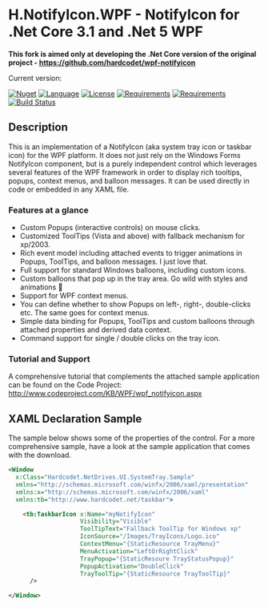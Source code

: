 # H.NotifyIcon.WPF - NotifyIcon for .Net Core 3.1 and .Net 5 WPF

**This fork is aimed only at developing the .Net Core version of the original project - https://github.com/hardcodet/wpf-notifyicon**

Current version: 

[![Nuget](https://img.shields.io/nuget/v/Hardcodet.NotifyIcon.Wpf.NetCore.svg)](https://www.nuget.org/packages/Hardcodet.NotifyIcon.Wpf.NetCore/)
[![Language](https://img.shields.io/badge/language-C%23-blue.svg?style=flat-square)](https://github.com/HavenDV/Hardcodet.NotifyIcon.Wpf.NetCore/search?l=C%23&o=desc&s=&type=Code) 
[![License](https://img.shields.io/github/license/HavenDV/Hardcodet.NotifyIcon.Wpf.NetCore.svg?label=License&maxAge=86400)](LICENSE) 
[![Requirements](https://img.shields.io/badge/Requirements-.NET%20Core%203.1-blue.svg)](https://github.com/dotnet/core/blob/master/release-notes/3.1/3.1-supported-os.md)
[![Requirements](https://img.shields.io/badge/Requirements-.NET%205.0-blue.svg)](https://github.com/dotnet/core/blob/master/release-notes/5.0/5.0-supported-os.md)
[![Build Status](https://github.com/HavenDV/H.NotifyIcon.WPF/workflows/.NET/badge.svg?branch=master)](https://github.com/HavenDV/H.NotifyIcon.WPF/actions?query=workflow%3A%22.NET%22)

## Description

This is an implementation of a NotifyIcon (aka system tray icon or taskbar icon) for the WPF platform. It does not just rely on the Windows Forms NotifyIcon component, but is a purely independent control which leverages several features of the WPF framework in order to display rich tooltips, popups, context menus, and balloon messages. It can be used directly in code or embedded in any XAML file.

### Features at a glance

- Custom Popups (interactive controls) on mouse clicks.
- Customized ToolTips (Vista and above) with fallback mechanism for xp/2003.
- Rich event model including attached events to trigger animations in Popups, ToolTips, and balloon messages. I just love that.
- Full support for standard Windows balloons, including custom icons.
- Custom balloons that pop up in the tray area. Go wild with styles and animations 🙂
- Support for WPF context menus.
- You can define whether to show Popups on left-, right-, double-clicks etc. The same goes for context menus.
- Simple data binding for Popups, ToolTips and custom balloons through attached properties and derived data context.
- Command support for single / double clicks on the tray icon.

### Tutorial and Support

A comprehensive tutorial that complements the attached sample application can be found on the Code Project: 
http://www.codeproject.com/KB/WPF/wpf_notifyicon.aspx

## XAML Declaration Sample

The sample below shows some of the properties of the control. For a more comprehensive sample, have a look at the sample application that comes with the download.

``` XML
<Window
  x:Class="Hardcodet.NetDrives.UI.SystemTray.Sample"
  xmlns="http://schemas.microsoft.com/winfx/2006/xaml/presentation"
  xmlns:x="http://schemas.microsoft.com/winfx/2006/xaml"
  xmlns:tb="http://www.hardcodet.net/taskbar">

    <tb:TaskbarIcon x:Name="myNotifyIcon"
                    Visibility="Visible"
                    ToolTipText="Fallback ToolTip for Windows xp"
                    IconSource="/Images/TrayIcons/Logo.ico"
                    ContextMenu="{StaticResource TrayMenu}"
                    MenuActivation="LeftOrRightClick"
                    TrayPopup="{StaticResoure TrayStatusPopup}"
                    PopupActivation="DoubleClick"
                    TrayToolTip="{StaticResource TrayToolTip}"
      />

</Window>
```

